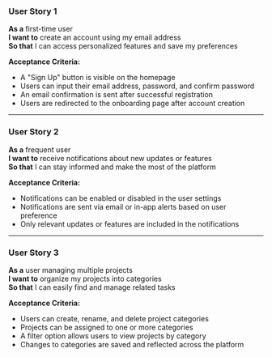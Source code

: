 ### User Story 1  
**As a** first-time user  
**I want to** create an account using my email address  
**So that** I can access personalized features and save my preferences  

**Acceptance Criteria:**  
- A "Sign Up" button is visible on the homepage  
- Users can input their email address, password, and confirm password  
- An email confirmation is sent after successful registration  
- Users are redirected to the onboarding page after account creation  

---

### User Story 2  
**As a** frequent user  
**I want to** receive notifications about new updates or features  
**So that** I can stay informed and make the most of the platform  

**Acceptance Criteria:**  
- Notifications can be enabled or disabled in the user settings  
- Notifications are sent via email or in-app alerts based on user preference  
- Only relevant updates or features are included in the notifications  

---

### User Story 3  
**As a** user managing multiple projects  
**I want to** organize my projects into categories  
**So that** I can easily find and manage related tasks  

**Acceptance Criteria:**  
- Users can create, rename, and delete project categories  
- Projects can be assigned to one or more categories  
- A filter option allows users to view projects by category  
- Changes to categories are saved and reflected across the platform  